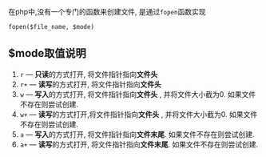 在php中,没有一个专门的函数来创建文件, 是通过`fopen`函数实现

`fopen($file_name, $mode)`

## $mode取值说明

1. `r` — **只读**的方式打开, 将文件指针指向**文件头**
2. `r+` — **读写**的方式打开,  将文件指针指向**文件头**
3. `w` — **写入**的方式打开, 将文件指针指向**文件头** , 并将文件大小截为0. 如果文件不存在则尝试创建.
4. `w+` — **读写**的方式打开,将文件指针指向**文件头** , 并将文件大小截为0. 如果文件不存在则尝试创建.
5. `a` — **写入**的方式打开, 将文件指针指向**文件末尾**. 如果文件不存在则尝试创建.
6. `a+` — **读写**的方式打开, 将文件指针指向**文件末尾**. 如果文件不存在则尝试创建.

